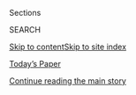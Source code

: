 <div id="app">

<div>

<div class="NYTAppHideMasthead css-1r6wvpq e1suatyy0">

<div class="section css-ui9rw0 e1suatyy2">

<div class="css-eph4ug er09x8g0">

<div class="css-6n7j50">

</div>

<span class="css-1dv1kvn">Sections</span>

<div class="css-10488qs">

<span class="css-1dv1kvn">SEARCH</span>

</div>

[Skip to content](#site-content)[Skip to site
index](#site-index)

</div>

<div class="css-10698na e1huz5gh0">

</div>

</div>

<div id="masthead-bar-one" class="section hasLinks css-15hmgas e1csuq9d3">

<div class="css-uqyvli e1csuq9d0">

</div>

<div class="css-1uqjmks e1csuq9d1">

</div>

<div class="css-9e9ivx">

[](https://myaccount.nytimes3xbfgragh.onion/auth/login?response_type=cookie&client_id=vi)

</div>

<div class="css-1bvtpon e1csuq9d2">

[Today’s Paper](https://www.nytimes3xbfgragh.onion/section/todayspaper)

</div>

</div>

</div>

</div>

<div data-aria-hidden="false">

<div id="site-content" data-role="main">

<div id="top-wrapper" class="css-15p45cc eaca97t0" type="top">

<div id="top-slug" class="css-19x0jxb eaca97t1" hidden="">

Advertisement

</div>

[Continue reading the main
story](#after-top)

<div class="ad top-wrapper" style="text-align:center;height:100%;display:block;min-height:90px">

<div id="top" class="place-ad" data-position="top" data-size-key="top">

</div>

</div>

<div id="after-top">

</div>

</div>

<div id="byline" class="section css-15h4p1b e9abtgs0">

<div class="css-1j21atc e1svk9qx1">

<div class="css-nfcc9b e1svk9qx3">

<div class="css-vl9dhg e1svk9qx5">

<div class="css-1nrhkj6 e1svk9qx6">

# Bryan Pietsch

</div>

## <span></span>

Bryan Pietsch is a general assignment reporter on the Express desk at
The New York Times and a member of The Times's 2020-2021 fellowship
class.

<span class="css-dd5dyy">More**</span>

</div>

</div>

</div>

<div>

<div id="mid1-wrapper" class="css-1mn4oms eaca97t0" type="rank">

<div id="mid1-slug" class="css-1tag3rd eaca97t1">

Advertisement

</div>

[Continue reading the main
story](#after-mid1)

<div id="mid1" class="ad mid1-wrapper" style="text-align:center;height:100%;display:block">

</div>

<div id="after-mid1">

</div>

</div>

</div>

<div class="css-185go5a e1o5byef0">

<div class="css-15cbhtu">

  - [Latest](#stream-panel)
  - <span class="css-6n7j50">Search</span>
    <div class="control">
    <div class="label-container css-1dv1kvn">
    Search
    </div>
    <div class="css-wm4t3d">
    **<span id="clear-search-input" class="css-1dv1kvn">Clear this text
    input</span>
    </div>
    </div>
    <span class="css-1iovbfw"></span>

<div id="stream-panel" class="section css-8msx5b e1jz0cab1">

<div class="css-13mho3u">

1.  
    
    <div class="css-1cp3ece">
    
    <div class="css-1l4spti">
    
    [](/interactive/2020/us/fires-map-tracker.html)
    
    <div class="css-79elbk">
    
    ![](https://static01.graylady3jvrrxbe.onion/images/2020/09/11/us/fires-map-tracker-1599839565497/fires-map-tracker-1599839565497-thumbWide-v2.png?quality=75&auto=webp&disable=upscale)
    
    </div>
    
    ## California, Oregon and Washington Fire Tracking Maps
    
    Maps showing air quality and where major fires are burning in the
    Western states.
    
    <div class="css-1nqbnmb ea5icrr0">
    
    By <span class="css-1n7hynb">Matthew Bloch, Scott Reinhard, Bryan
    Pietsch <span>and</span> Lucy
    Tompkins</span>
    
    </div>
    
    </div>
    
    <div class="css-1lc2l26 e1xfvim33">
    
    </div>
    
    </div>

2.  
    
    <div class="css-1cp3ece">
    
    <div class="css-1l4spti">
    
    [](/2020/09/06/us/mammoth-pools-fires-california.html)
    
    <div class="css-79elbk">
    
    ![](https://static01.graylady3jvrrxbe.onion/images/2020/09/05/lens/05xp-california-fires/05xp-california-fires-thumbWide.jpg?quality=75&auto=webp&disable=upscale)
    
    </div>
    
    ## Helicopters Rescue About 200 Trapped in California Wildfire
    
    “We had to splash water on our hair because our hair was catching on
    fire,” one evacuee said of the harrowing escape from the Creek Fire.
    The governor declared an emergency.
    
    <div class="css-1nqbnmb ea5icrr0">
    
    By <span class="css-1n7hynb">Neil Vigdor, Christina Morales
    <span>and</span> Bryan
    Pietsch</span>
    
    </div>
    
    </div>
    
    <div class="css-1lc2l26 e1xfvim33">
    
    </div>
    
    </div>

3.  
    
    <div class="css-1cp3ece">
    
    <div class="css-1l4spti">
    
    [](/2020/09/05/us/Texas-boat-parade-trump.html)
    
    <div class="css-79elbk">
    
    ![](https://static01.graylady3jvrrxbe.onion/images/2020/09/05/multimedia/05xp-boat-parade-pix/05xp-boat-parade-pix-thumbWide.jpg?quality=75&auto=webp&disable=upscale)
    
    </div>
    
    ## At Least 4 Boats Sink During ‘Trump Boat Parade’ in Texas, Officials Say
    
    No injuries were immediately reported at the event, which was taking
    place on Lake Travis.
    
    <div class="css-1nqbnmb ea5icrr0">
    
    By <span class="css-1n7hynb">Bryan Pietsch <span>and</span> Aimee
    Ortiz</span>
    
    </div>
    
    </div>
    
    <div class="css-1lc2l26 e1xfvim33">
    
    </div>
    
    </div>

4.  
    
    <div class="css-1cp3ece">
    
    <div class="css-1l4spti">
    
    [](/2020/09/05/us/Philadelphia-row-house-fire-deaths.html)
    
    <div class="css-79elbk">
    
    ![](https://static01.graylady3jvrrxbe.onion/images/2020/09/05/multimedia/05xp-philadelphia-fire-pix/05xp-philadelphia-fire-pix-thumbWide.jpg?quality=75&auto=webp&disable=upscale)
    
    </div>
    
    ## 4 Dead in Philadelphia House Fire
    
    The victims were 9, 11, 17 and 35 years old, officials said.
    
    <div class="css-1nqbnmb ea5icrr0">
    
    By <span class="css-1n7hynb">Bryan
    Pietsch</span>
    
    </div>
    
    </div>
    
    <div class="css-1lc2l26 e1xfvim33">
    
    </div>
    
    </div>

5.  
    
    <div class="css-1cp3ece">
    
    <div class="css-1l4spti">
    
    [](/2020/09/03/movies/the-rock-dwayne-johnson-covid.html)
    
    <div class="css-79elbk">
    
    ![](https://static01.graylady3jvrrxbe.onion/images/2020/09/03/us/03xp-therock/03xp-therock-thumbWide.jpg?quality=75&auto=webp&disable=upscale)
    
    </div>
    
    ## Dwayne Johnson Tests Positive for Coronavirus, Urging Fans to Wear Masks
    
    The actor and former wrestler known as the Rock said on Instagram
    that his entire family had tested positive. “It has nothing to do
    with politics,” he said. “Wear your mask.”
    
    <div class="css-1nqbnmb ea5icrr0">
    
    By <span class="css-1n7hynb">Bryan
    Pietsch</span>
    
    </div>
    
    </div>
    
    <div class="css-1lc2l26 e1xfvim33">
    
    </div>
    
    </div>

6.  
    
    <div class="css-1cp3ece">
    
    <div class="css-1l4spti">
    
    [](/es/2020/09/01/espanol/estados-unidos/protestas-portland-tiroteo.html)
    
    <div class="css-79elbk">
    
    ![](https://static01.graylady3jvrrxbe.onion/images/2020/08/30/multimedia/01Portland-Es-00/merlin_176360802_a52c771f-7a65-4b58-9422-02d5d1618422-thumbWide.jpg?quality=75&auto=webp&disable=upscale)
    
    </div>
    
    ## ¿Qué pasó en Portland? Esto es lo que sabemos
    
    Un hombre fue asesinado después de que partidarios del presidente de
    Estados Unidos se enfrentaran con manifestantes.
    
    <div class="css-1nqbnmb ea5icrr0">
    
    By <span class="css-1n7hynb">Bryan Pietsch</span>
    
    </div>
    
    <div class="css-185051n">
    
    [Read in
    English](https://www.nytimes3xbfgragh.onion/2020/08/30/us/portland-shooting-explained.html "Read in English")
    
    </div>
    
    </div>
    
    <div class="css-1lc2l26 e1xfvim33">
    
    </div>
    
    </div>

7.  
    
    <div class="css-1cp3ece">
    
    <div class="css-1l4spti">
    
    [](/2020/08/31/movies/bill-and-teds-excellent-adventure.html)
    
    <div class="css-79elbk">
    
    ![](https://static01.graylady3jvrrxbe.onion/images/2020/08/31/us/31xpbillted/31xpbillted-thumbWide-v2.jpg?quality=75&auto=webp&disable=upscale)
    
    </div>
    
    ## ‘Bill & Ted’ Explained by Gen X to Gen Z
    
    For many members of a certain generation, “Bill & Ted’s Excellent
    Adventure” and its sequel were excellent, seminal works. For members
    of a younger generation … what?
    
    <div class="css-1nqbnmb ea5icrr0">
    
    By <span class="css-1n7hynb">Azi Paybarah, Johnny Diaz, Christina
    Morales <span>and</span> Bryan
    Pietsch</span>
    
    </div>
    
    </div>
    
    <div class="css-1lc2l26 e1xfvim33">
    
    </div>
    
    </div>

8.  
    
    <div class="css-1cp3ece">
    
    <div class="css-1l4spti">
    
    [](/2020/08/30/us/portland-shooting-explained.html)
    
    <div class="css-79elbk">
    
    ![](https://static01.graylady3jvrrxbe.onion/images/2020/08/30/multimedia/30xp-portland-explainer-pix1/merlin_176360802_a52c771f-7a65-4b58-9422-02d5d1618422-thumbWide.jpg?quality=75&auto=webp&disable=upscale)
    
    </div>
    
    ## Here’s What We Know About What Happened in Portland
    
    A man was shot and killed after supporters of President Trump
    clashed with counterprotesters.
    
    <div class="css-1nqbnmb ea5icrr0">
    
    By <span class="css-1n7hynb">Bryan Pietsch</span>
    
    </div>
    
    <div class="css-185051n">
    
    [Leer en
    español](https://www.nytimes3xbfgragh.onion/es/2020/09/01/espanol/estados-unidos/protestas-portland-tiroteo.html "Read in Spanish")
    
    </div>
    
    </div>
    
    <div class="css-1lc2l26 e1xfvim33">
    
    </div>
    
    </div>

9.  
    
    <div class="css-1cp3ece">
    
    <div class="css-1l4spti">
    
    [](/2020/08/29/us/bison-escape-nebraska.html)
    
    <div class="css-79elbk">
    
    ![](https://static01.graylady3jvrrxbe.onion/images/2020/08/29/multimedia/29xp-bison-pix/29xp-bison-pix-thumbWide.jpg?quality=75&auto=webp&disable=upscale)
    
    </div>
    
    ## Bison Are On the Run After 125 Escape a Nebraska Feedlot
    
    So many people have been chasing the 50 stragglers that the animals
    got spooked and split off into singles and pairs, complicating
    efforts to catch them, a sheriff said.
    
    <div class="css-1nqbnmb ea5icrr0">
    
    By <span class="css-1n7hynb">Bryan Pietsch <span>and</span> Allyson
    Waller</span>
    
    </div>
    
    </div>
    
    <div class="css-1lc2l26 e1xfvim33">
    
    </div>
    
    </div>

10. 
    
    <div class="css-1cp3ece">
    
    <div class="css-1l4spti">
    
    [](/2020/08/29/nyregion/bus-accident-nyc-port-authority.html)
    
    <div class="css-79elbk">
    
    ![](https://static01.graylady3jvrrxbe.onion/images/2020/08/29/multimedia/29xp-bus-accident-pix-sub2/29xp-bus-accident-pix-sub2-thumbWide.jpg?quality=75&auto=webp&disable=upscale)
    
    </div>
    
    ## 16 Injured in Bus Accident Near Port Authority
    
    One person was critically hurt after a New Jersey Transit bus struck
    a barrier on a ramp at 39th Street and Ninth Avenue in Manhattan,
    the authorities said.
    
    <div class="css-1nqbnmb ea5icrr0">
    
    By <span class="css-1n7hynb">Bryan Pietsch <span>and</span> Edgar
    Sandoval</span>
    
    </div>
    
    </div>
    
    <div class="css-1lc2l26 e1xfvim33">
    
    </div>
    
    </div>

<div class="css-13mho3u">

<div class="css-1t62hi8">

<div class="css-1stvaey">

Show
More

<div>

<div style="border:0;clip:rect(0 0 0 0);height:1px;margin:-1px;overflow:hidden;white-space:nowrap;padding:0;width:1px;position:absolute" data-role="log" data-aria-live="assertive">

</div>

<div style="border:0;clip:rect(0 0 0 0);height:1px;margin:-1px;overflow:hidden;white-space:nowrap;padding:0;width:1px;position:absolute" data-role="log" data-aria-live="assertive">

</div>

<div style="border:0;clip:rect(0 0 0 0);height:1px;margin:-1px;overflow:hidden;white-space:nowrap;padding:0;width:1px;position:absolute" data-role="log" data-aria-live="polite">

</div>

<div style="border:0;clip:rect(0 0 0 0);height:1px;margin:-1px;overflow:hidden;white-space:nowrap;padding:0;width:1px;position:absolute" data-role="log" data-aria-live="polite">

</div>

</div>

</div>

</div>

</div>

</div>

<div class="css-g6hk37 supplemental">

<div id="mid2-wrapper" class="css-10wkyv7 eaca97t0" type="lede">

<div id="mid2-slug" class="css-1tag3rd eaca97t1">

Advertisement

</div>

[Continue reading the main
story](#after-mid2)

<div id="mid2" class="ad mid2-wrapper" style="text-align:center;height:100%;display:block;min-height:250px">

</div>

<div id="after-mid2">

</div>

</div>

## Follow Elsewhere

<div class="module-body">

  - [**<span data-aria-hidden="true">bryan\_pietsch</span><span class="css-1dv1kvn">twitter
    page for bryan\_pietsch</span>](https://twitter.com/bryan_pietsch)

</div>

</div>

</div>

</div>

</div>

</div>

</div>

## Site Index

<div>

</div>

## Site Information Navigation

  - [© <span>2020</span> <span>The New York Times
    Company</span>](https://help.nytimes3xbfgragh.onion/hc/en-us/articles/115014792127-Copyright-notice)

<!-- end list -->

  - [NYTCo](https://www.nytco.com/)
  - [Contact
    Us](https://help.nytimes3xbfgragh.onion/hc/en-us/articles/115015385887-Contact-Us)
  - [Work with us](https://www.nytco.com/careers/)
  - [Advertise](https://nytmediakit.com/)
  - [T Brand Studio](http://www.tbrandstudio.com/)
  - [Your Ad
    Choices](https://www.nytimes3xbfgragh.onion/privacy/cookie-policy#how-do-i-manage-trackers)
  - [Privacy](https://www.nytimes3xbfgragh.onion/privacy)
  - [Terms of
    Service](https://help.nytimes3xbfgragh.onion/hc/en-us/articles/115014893428-Terms-of-service)
  - [Terms of
    Sale](https://help.nytimes3xbfgragh.onion/hc/en-us/articles/115014893968-Terms-of-sale)
  - [Site
    Map](https://spiderbites.nytimes3xbfgragh.onion)
  - [Help](https://help.nytimes3xbfgragh.onion/hc/en-us)
  - [Subscriptions](https://www.nytimes3xbfgragh.onion/subscription?campaignId=37WXW)

</div>

</div>
